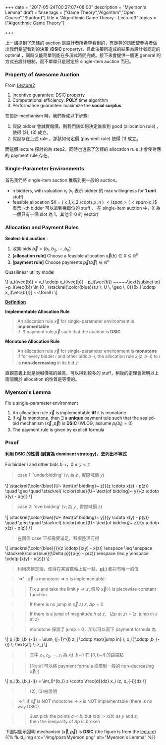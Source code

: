 +++
date = "2017-05-24T00:27:07+08:00"
description = "Myerson's Lemma"
draft = false
tags = ["Game Theory","Algorithm","Open Course","Stanford"]
title = "Algorithmic Game Theory - Lecture3"
topics = ["Algorithmic Game Theory"]

+++

上一講提到了怎樣的 auction 是設計者所希望看到的，有足夠的誘因使參與者做出我們希望看到的決策 (**DSIC** property)，且此決策所造成的結果為設計者認定的 optimal ，同時又能簡單到能在多項式時間完成。接下來會提供一個更 general 的方式去設計機制，而不單單只是限定於 single-item auction 而已。

<!--more-->

### Property of Awesome Auction

From [Lecture2](https://sunprinces.github.io/learning/2017/05/algorithmic-game-theory---lecture2/)

1. Incentive guarantee: DSIC property
2. Computational efficiency: **POLY** time algorithm
3. Performance guarantee: maximize the **social surplus**

在設計 mechanism 時，我們拆成以下步驟: 

1. 假設 bidder 會誠實報價，則我們該如何決定誰拿到 good (allocation rule) ，使得 (2), (3) 成立。
2. 假設存在上述 rule ，那該如何定價 (payment rule) 使得 (1) 成立。

而這個 lecture 探討的為 step2，同時也透露了怎樣的 allocation rule 才會使對應的 payment rule 存在。

### Single-Parameter Environments

首先我們將 single-item auction 推廣到更一般的 auction。

*  n bidders, with valuation <span>$v_i$</span> (<span>$v_i$</span> 表示 bidder 的 max willingness for **1 unit** stuff)
* feasible allocation <span>$X = ( x_1,x_2,\cdots,x_n ) $</span> (<span>$x_i$</span> 表示 i-th bidder 可以拿到幾單位的 stuff ， 在 single-item auction 中，X 為一個只有一個 slot 為 1，其他全 0 的 vector)

### Allocation and Payment Rules

**Sealed-bid auction** :

1. 收集 bids <span>$\vec{b} = (b_1, b_2, \cdots, b_n)$</span>
2. **[allocation rule]** Choose a feasible allocation <span>$\vec{x}(b) \in X \subseteq \mathbb{R}^n$</span>
3. **[payment rule]** Choose payments <span>$\vec{p}(\vec{b}) \in \mathbb{R}^n$</span>

Quasilinear utility model

<div>
\[
u_i(\vec{b}) = v_i \cdotp x_i(\vec{b}) - p_i(\vec{b}) ~~~~~\text{subject to} ~p_i(\vec{b}) \in [0 , \stackrel{\color{blue}{s.t \; U \, \geq \, 0}}{b_i \cdotp x_i(\vec{b})}] ~~\forall i
\]
</div>

<!--<span>$p_i$</span> 的 constraint 保證了 non-negative utility-->

<u>**Definition**</u>

**Implementable Allocation Rule**

> An allocation rule <span>$\vec{x}$</span> for single-parameter environment is **implementable**<br/> if <span>$~\exists$</span> payment rule <span>$\vec{p}$</span> such that the auction is **DSIC**

**Monotone Allocation Rule**

> An allocation rule <span>$\vec{x}$</span> for single-parameter environment is **monotone** <br/>
if for every bidder <span>$i$</span> and other bids <span>$b\scriptscriptstyle{-i}$</span>,
the allocation rule <span>$x_i(z,b\scriptstyle{-i}$</span><span>$)$</span> to <span>$i$</span> is **non-decreasing** in its bid <span>$z$</span>

直觀意義上就是說喊價喊的越高，可以得到較多的 stuff，稍後的定理會證明以上兩個關於 allocation 的性質是等價的。

### Myerson's Lemma

Fix a single-parameter environment

1. An allocation rule <span>$\vec{x}$</span> is implementable **iff** it is monotone
2. If <span>$\vec{x}$</span> is monotone, then <span>$\exists$</span> a **unique** payment tule such that the sealed-bid mechanism <span>$(\vec{x},\vec{p})$</span> is **DSIC** (WLOG, assume <span>$p_i(b_i) = 0$</span>)
3. The payment rule is given by explicit formula

### Proof

**利用 DSIC 的性質 (誠實為 dominant strategy)，去列出不等式**


 Fix bidder <span>$i$</span> and other bids <span>$b\scriptstyle{-i}$</span>，<span>$0 \leq y < z$</span>

> case 1: 'underbidding' (<span>$v_i$</span> 為 <span>$z$</span> , 實際喊價 <span>$y$</span>)

<div>
\[
  \stackrel{\color{blue}{U~ \text{of bidding}~ z}}{z \cdotp x(z) - p(z)} \quad \geq  \quad \stackrel{ \color{blue}{U~ \text{of bidding}~ y}}{z \cdotp x(y) - p(y)}
\]
</div>

> case 2: 'overbidding' (<span>$v_i$</span> 為 <span>$y$</span> , 實際喊價 <span>$z$</span>)

<div>
\[
  \stackrel{\color{blue}{U~ \text{of bidding}~ y}}{y \cdotp x(y) - p(y)} \quad \geq  \quad \stackrel{ \color{blue}{U~ \text{of bidding}~ z}}{y \cdotp x(z) - p(z)}
\]
</div>

> 在兩個 case 下都需要滿足，移項整理可得 

<div>
\[
\stackrel{\color{blue}{}}{z \cdotp [x(y) - x(z)] \enspace \leq \enspace \stackrel{\color{blue}{\Delta p}}{p(y) - p(z)} \enspace \leq y \enspace \cdotp [x(y) - x(z)]}
\]
</div>

> 利用夾擠定理，使得在某實數軸上每一點，[<span>$p(\cdotp)$</span>](#payment) 都只有唯一的值

> '<span>$\Rightarrow$</span>'  : <span>$\vec{x}$</span> is monotone <span>$\Rightarrow$</span> x is implementable: <br/>

>> Fix <span>$z$</span> and take the limit <span>$y \rightarrow z$</span>, 假設 <span>$\vec{x}(\cdotp)$</span> is piecewise constant function

>> If there is no jump in <span>$\vec{x}$</span> at <span>$z$</span>, <span>$\Delta p = 0$</span>

>> If there is a jump of magnitude <span>$h$</span> at <span>$z$</span>, &nbsp; (<span>$\Delta p$</span> at <span>$z$</span>) = (<span>$z \cdotp$</span> jump in <span>$x$</span> at <span>$z$</span>)

>> monotone 保證了 jump > 0，所以可以寫下 payment formula 為

<div>
\[
  p_i(b_i,b_{-i}) = \sum_{j=1}^{l} z_j \cdotp \text{jump in} \; x_i( \cdotp ,b_{-i}) \; \text{at} \; z_j
\]
</div>

>> 其中 <span>$z_1, z_2, \cdots, z_l$ 為 $x_i(\cdotp,$$b\scriptstyle{-i}$$)$</span> 在 <span>$[0, b\scriptstyle{-i}$$]$</span> 的跳躍點

>> <a name="payment"><font color="#777">[Note]</font></a> 可以將 payment formula 推廣到一般的 non-decreasing <span>$\vec{x}(\cdotp)$</span>

<div>
\[
  p_i(b_i,b_{-i}) = \int_0^{b_i} z \cdotp \frac{d}{dz} x_i (z, b_{-i})dz
\]
</div>

>> (2), (3)被證明

> '<span>$\Leftarrow$</span>': if <span>$\vec{x}$</span> is NOT monotone <span>$\Rightarrow$</span> x is NOT implementable (there is no way DSIC)

>> Just pick the points <span>$a < b$</span>, but <span>$x(a) > x(b)$</span> as <span>$y$</span> and <span>$z$</span>,<br/> then the inequality of <span>$\Delta p$</span> is broken


下圖以圖示證明 mechanism <span>$(\vec{x},\vec{p})$</span> is **DSIC** (the figure is from the [lecture](http://theory.stanford.edu/~tim/f13/l/l3.pdf))
{{% fluid_img src="/img/post/Myerson.png" alt="Myerson's Lemma" %}}

